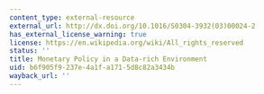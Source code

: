 ```yaml
---
content_type: external-resource
external_url: http://dx.doi.org/10.1016/S0304-3932(03)00024-2
has_external_license_warning: true
license: https://en.wikipedia.org/wiki/All_rights_reserved
status: ''
title: Monetary Policy in a Data-rich Environment
uid: b6f905f9-237e-4a1f-a171-5d8c82a3434b
wayback_url: ''
---
```

